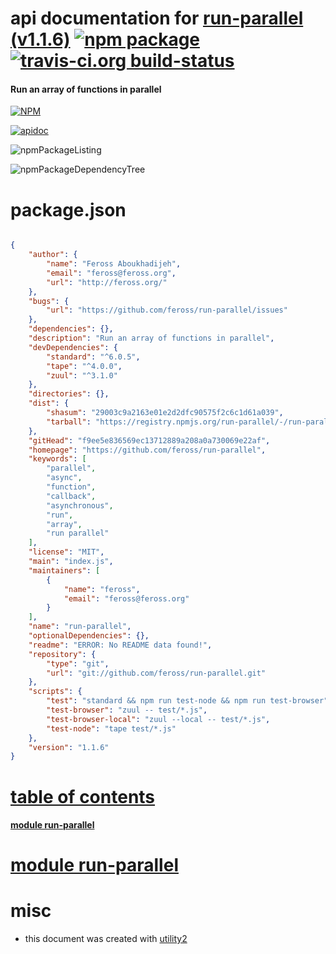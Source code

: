 # api documentation for  [run-parallel (v1.1.6)](https://github.com/feross/run-parallel)  [![npm package](https://img.shields.io/npm/v/npmdoc-run-parallel.svg?style=flat-square)](https://www.npmjs.org/package/npmdoc-run-parallel) [![travis-ci.org build-status](https://api.travis-ci.org/npmdoc/node-npmdoc-run-parallel.svg)](https://travis-ci.org/npmdoc/node-npmdoc-run-parallel)
#### Run an array of functions in parallel

[![NPM](https://nodei.co/npm/run-parallel.png?downloads=true)](https://www.npmjs.com/package/run-parallel)

[![apidoc](https://npmdoc.github.io/node-npmdoc-run-parallel/build/screenCapture.buildNpmdoc.browser._2Fhome_2Ftravis_2Fbuild_2Fnpmdoc_2Fnode-npmdoc-run-parallel_2Ftmp_2Fbuild_2Fapidoc.html.png)](https://npmdoc.github.io/node-npmdoc-run-parallel/build/apidoc.html)

![npmPackageListing](https://npmdoc.github.io/node-npmdoc-run-parallel/build/screenCapture.npmPackageListing.svg)

![npmPackageDependencyTree](https://npmdoc.github.io/node-npmdoc-run-parallel/build/screenCapture.npmPackageDependencyTree.svg)



# package.json

```json

{
    "author": {
        "name": "Feross Aboukhadijeh",
        "email": "feross@feross.org",
        "url": "http://feross.org/"
    },
    "bugs": {
        "url": "https://github.com/feross/run-parallel/issues"
    },
    "dependencies": {},
    "description": "Run an array of functions in parallel",
    "devDependencies": {
        "standard": "^6.0.5",
        "tape": "^4.0.0",
        "zuul": "^3.1.0"
    },
    "directories": {},
    "dist": {
        "shasum": "29003c9a2163e01e2d2dfc90575f2c6c1d61a039",
        "tarball": "https://registry.npmjs.org/run-parallel/-/run-parallel-1.1.6.tgz"
    },
    "gitHead": "f9ee5e836569ec13712889a208a0a730069e22af",
    "homepage": "https://github.com/feross/run-parallel",
    "keywords": [
        "parallel",
        "async",
        "function",
        "callback",
        "asynchronous",
        "run",
        "array",
        "run parallel"
    ],
    "license": "MIT",
    "main": "index.js",
    "maintainers": [
        {
            "name": "feross",
            "email": "feross@feross.org"
        }
    ],
    "name": "run-parallel",
    "optionalDependencies": {},
    "readme": "ERROR: No README data found!",
    "repository": {
        "type": "git",
        "url": "git://github.com/feross/run-parallel.git"
    },
    "scripts": {
        "test": "standard && npm run test-node && npm run test-browser",
        "test-browser": "zuul -- test/*.js",
        "test-browser-local": "zuul --local -- test/*.js",
        "test-node": "tape test/*.js"
    },
    "version": "1.1.6"
}
```



# <a name="apidoc.tableOfContents"></a>[table of contents](#apidoc.tableOfContents)

#### [module run-parallel](#apidoc.module.run-parallel)



# <a name="apidoc.module.run-parallel"></a>[module run-parallel](#apidoc.module.run-parallel)



# misc
- this document was created with [utility2](https://github.com/kaizhu256/node-utility2)
